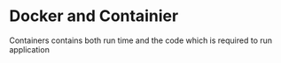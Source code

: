# Docker and Containier
Containers contains both run time and the code which is required to run application